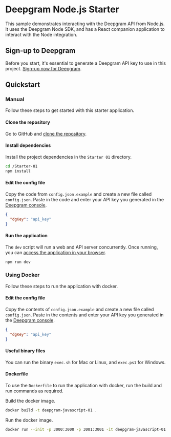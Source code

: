 # Deepgram Node.js Starter

This sample demonstrates interacting with the Deepgram API from Node.js. It uses the Deepgram Node SDK, and has a React companion application to interact with the Node integration.

## Sign-up to Deepgram

Before you start, it's essential to generate a Deepgram API key to use in this project. [Sign-up now for Deepgram](https://console.deepgram.com/signup).

## Quickstart

### Manual

Follow these steps to get started with this starter application.

#### Clone the repository

Go to GitHub and [clone the repository](https://github.com/deepgram-starters/deepgram-javascript-starter).

#### Install dependencies

Install the project dependencies in the `Starter 01` directory.

```bash
cd /Starter-01
npm install
```

#### Edit the config file

Copy the code from `config.json.example` and create a new file called `config.json`. Paste in the code and enter your API key you generated in the [Deepgram console](https://console.deepgram.com/).

```json
{
  "dgKey": "api_key"
}
```

#### Run the application

The `dev` script will run a web and API server concurrently. Once running, you can [access the application in your browser](http://localhost:3000/).

```bash
npm run dev
```

### Using Docker

Follow these steps to run the application with docker.

#### Edit the config file

Copy the contents of `config.json.example` and create a new file called `config.json`. Paste in the contents and enter your API key you generated in the [Deepgram console](https://console.deepgram.com/).

```json
{
  "dgKey": "api_key"
}
```

#### Useful binary files

You can run the binary `exec.sh` for Mac or Linux, and `exec.ps1` for Windows.

#### Dockerfile

To use the `Dockerfile` to run the application with docker, run the build and run commands as required.

Build the docker image.

```sh
docker build -t deepgram-javascript-01 .
```

Run the docker image.

```sh
docker run --init -p 3000:3000 -p 3001:3001 -it deepgram-javascript-01
```
